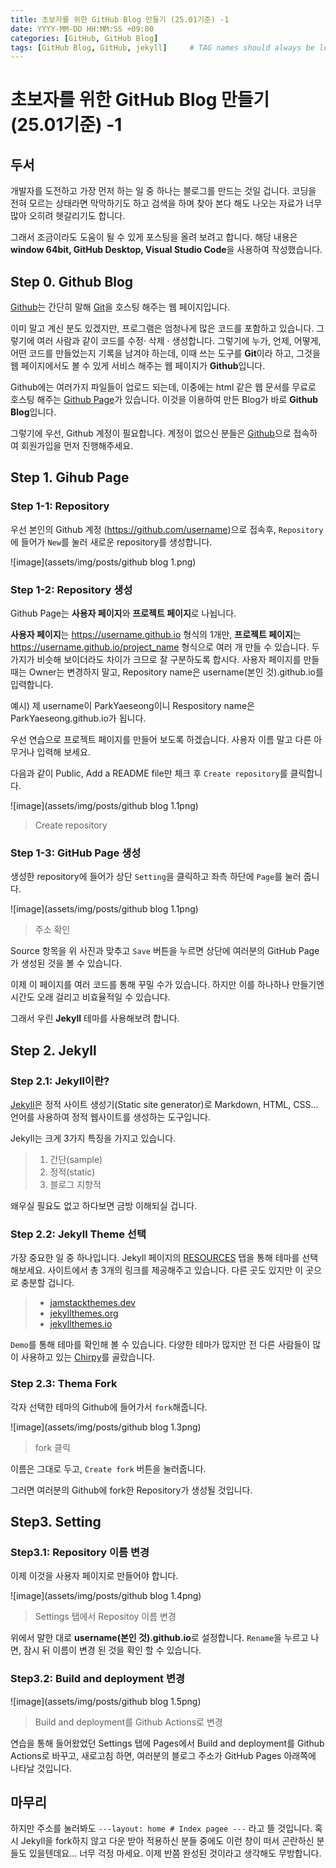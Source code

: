```yaml
---
title: 초보자를 위한 GitHub Blog 만들기 (25.01기준) -1
date: YYYY-MM-DD HH:MM:SS +09:00
categories: [GitHub, GitHub Blog]
tags: [GitHub Blog, GitHub, jekyll]     # TAG names should always be lowercase
---
```

# 초보자를 위한 GitHub Blog 만들기 (25.01기준) -1

## 두서
개발자를 도전하고 가장 먼저 하는 일 중 하나는 블로그를 만드는 것일 겁니다. 코딩을 전혀 모르는 상태라면 막막하기도 하고 검색을 하며 찾아 본다 해도 나오는 자료가 너무 많아 오히려 헷갈리기도 합니다.

그래서 조금이라도 도움이 될 수 있게 포스팅을 올려 보려고 합니다.
해당 내용은 **window 64bit, GitHub Desktop, Visual Studio Code**을 사용하여 작성했습니다.

## Step 0. Github Blog
[Github](https://gitbub.com)는 간단히 말해 [Git](https://git-scm.com/)을 호스팅 해주는 웹 페이지입니다.

이미 말고 계신 분도 있겠지만, 프로그램은 엄청나게 많은 코드를 포함하고 있습니다. 그렇기에 여러 사람과 같이 코드를 수정· 삭제 · 생성합니다. 그렇기에 누가, 언제, 어떻게, 어떤 코드를 만들었는지 기록을 남겨야 하는데, 이때 쓰는 도구를 **Git**이라 하고, 그것을 웹 페이지에서도 볼 수 있게 서비스 해주는 웹 페이지가 **Github**입니다. 

Github에는 여러가지 파일들이 업로드 되는데, 이중에는 html 같은 웹 문서를 무료로 호스팅 해주는 [Github Page](https://pages.github.com/)가 있습니다. 이것을 이용하여 만든 Blog가 바로 **Github Blog**입니다.

그렇기에 우선, Github 계정이 필요합니다. 계정이 없으신 분들은 [Github](https://gitbub.com "Github")으로 접속하여 회원가입을 먼저 진행해주세요.

## Step 1. Gihub Page
### Step 1-1: Repository 
우선 본인의 Github 계정 (https://github.com/username)으로 접속후, `Repository`에 들어가 `New`를 눌러 새로운 repository를 생성합니다.

![image](assets/img/posts/github blog 1.png)

### Step 1-2: Repository 생성
Github Page는 **사용자 페이지**와 **프로젝트 페이지**로 나뉩니다.

**사용자 페이지**는 https://username.github.io 형식의 1개만, **프로젝트 페이지**는 https://username.github.io/project_name 형식으로 여러 개 만들 수 있습니다.
두 가지가 비슷해 보이더라도 차이가 크므로 잘 구분하도록 합시다.  사용자 페이지를 만들 때는 Owner는 변경하지 말고, Repository name은 username(본인 것).github.io를 입력합니다.

예시) 제 username이 ParkYaeseong이니 Respository name은 ParkYaeseong.github.io가 됩니다.

우선 연습으로 프로젝트 페이지를 만들어 보도록 하겠습니다. 사용자 이름 말고 다른 아무거나 입력해 보세요.

다음과 같이 Public, Add a README file만 체크 후 `Create repository`를 클릭합니다.

![image](assets/img/posts/github blog 1.1png)
> Create repository

### Step 1-3: GitHub Page 생성
생성한 repository에 들어가 상단 `Setting`을 클릭하고 좌측 하단에 `Page`를 눌러 줍니다.

![image](assets/img/posts/github blog 1.1png)
> 주소 확인

Source 항목을 위 사진과 맞추고 `Save` 버튼을 누르면 상단에 여러분의 GitHub Page가 생성된 것을 볼 수 있습니다.

이제 이 페이지를 여러 코드를 통해 꾸밀 수가 있습니다. 하지만 이를 하나하나 만들기엔 시간도 오래 걸리고 비효율적일 수 있습니다. 

그래서 우린 **Jekyll** 테마를 사용해보려 합니다.

## Step 2. Jekyll
### Step 2.1: Jekyll이란?
[Jekyll](https://jekyllrb-ko.github.io/)은 정적 사이트 생성기(Static site generator)로 Markdown, HTML, CSS... 언어를 사용하여 정적 웹사이트를 생성하는 도구입니다.

Jekyll는 크게 3가지 특징을 가지고 있습니다.
> 1. 간단(sample)
>2. 정적(static)
>3. 블로그 지향적

왜우실 필요도 없고 하다보면 금방 이해되실 겁니다.

### Step 2.2: Jekyll Theme 선택
가장 중요한 일 중 하나입니다. Jekyll 페이지의 [RESOURCES](https://jekyllrb-ko.github.io/resources/) 탭을 통해 테마를 선택해보세요.
사이트에서 총 3개의 링크를 제공해주고 있습니다. 다른 곳도 있지만 이 곳으로 충분할 겁니다.
>-   [jamstackthemes.dev](https://jamstackthemes.dev/ssg/jekyll/)
>-   [jekyllthemes.org](http://jekyllthemes.org/)
>-   [jekyllthemes.io](https://jekyllthemes.io/)

`Demo`를 통해 테마를 확인해 볼 수 있습니다. 다양한 테마가 많지만 전 다른 사람들이 많이 사용하고 있는 [Chirpy](https://github.com/cotes2020/jekyll-theme-chirpy)를 골랐습니다.

### Step 2.3: Thema Fork
각자 선택한 테마의 Github에 들어가서 `fork`해줍니다.

![image](assets/img/posts/github blog 1.3png)
> fork 클릭

이름은 그대로 두고, `Create fork` 버튼을 눌러줍니다.

그러면 여러분의 Github에 fork한 Repository가 생성될 것입니다.
 
## Step3. Setting

### Step3.1: Repository 이름 변경
이제 이것을 사용자 페이지로 만들어야 합니다.

![image](assets/img/posts/github blog 1.4png)
>Settings 탭에서 Repositoy 이름 변경

위에서 말한 대로 **username(본인 것).github.io**로 설정합니다.
`Rename`을 누르고 나면, 잠시 뒤 이름이 변경 된 것을 확인 할 수 있습니다.

### Step3.2: Build and deployment 변경

![image](assets/img/posts/github blog 1.5png)
> Build and deployment를 Github Actions로 변경

연습을 통해 들어왔었던 Settings 탭에 Pages에서 Build and deployment를 Github Actions로 바꾸고, 새로고침 하면, 여러분의 블로그 주소가 GitHub Pages 아래쪽에 나타날 것입니다.
## 마무리
하지만 주소를 눌러봐도 `---layout: home # Index pagee ---` 라고 뜰 것입니다. 혹시 Jekyll을 fork하지 않고 다운 받아 적용하신 분들 중에도 이런 창이 떠서 곤란하신 분들도 있을텐데요...
너무 걱정 마세요. 이제 반쯤 완성된 것이라고 생각해도 무방합니다.